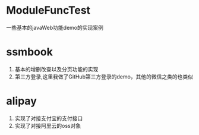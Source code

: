 # ModuleFuncTest
一些基本的javaWeb功能demo的实现案例

# ssmbook
1. 基本的增删改查以及分页功能的实现
2. 第三方登录,这里我做了GitHub第三方登录的demo，其他的微信之类的也类似

# alipay
1. 实现了对接支付宝的支付接口
2. 实现了对接阿里云的oss对象
